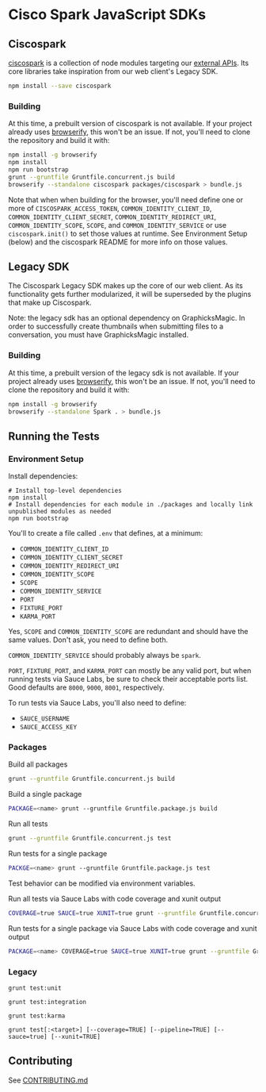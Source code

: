 # Cisco Spark JavaScript SDKs

## Ciscospark

[ciscospark](/packages/ciscospark) is a collection of node modules targeting our [external APIs](https://developers.ciscospark.com). Its core libraries take inspiration from our web client's Legacy SDK.

```bash
npm install --save ciscospark
```

### Building

At this time, a prebuilt version of ciscospark is not available. If your project already uses [browserify](http://browserify.org), this won't be an issue. If not, you'll need to clone the repository and build it with:

```bash
npm install -g browserify
npm install
npm run bootstrap
grunt --gruntfile Gruntfile.concurrent.js build
browserify --standalone ciscospark packages/ciscospark > bundle.js
```

Note that when when building for the browser, you'll need define one or more of `CISCOSPARK_ACCESS_TOKEN`, `COMMON_IDENTITY_CLIENT_ID`, `COMMON_IDENTITY_CLIENT_SECRET`, `COMMON_IDENTITY_REDIRECT_URI`, `COMMON_IDENTITY_SCOPE`, `SCOPE`, and `COMMON_IDENTITY_SERVICE` or use `ciscospark.init()` to set those values at runtime. See Environment Setup (below) and the ciscospark README for more info on those values.

## Legacy SDK

The Ciscospark Legacy SDK makes up the core of our web client. As its functionality gets further modularized, it will be superseded by the plugins that make up Ciscospark.

Note: the legacy sdk has an optional dependency on GraphicksMagic. In order to successfully create thumbnails when submitting files to a conversation, you must have GraphicksMagic installed.

### Building

At this time, a prebuilt version of the legacy sdk is not available. If your project already uses [browserify](http://browserify.org), this won't be an issue. If not, you'll need to clone the repository and build it with:

```bash
npm install -g browserify
browserify --standalone Spark . > bundle.js
```

## Running the Tests

### Environment Setup

Install dependencies:

```
# Install top-level dependencies
npm install
# Install dependencies for each module in ./packages and locally link unpublished modules as needed
npm run bootstrap
```

You'll to create a file called `.env` that defines, at a minimum:

- `COMMON_IDENTITY_CLIENT_ID`
- `COMMON_IDENTITY_CLIENT_SECRET`
- `COMMON_IDENTITY_REDIRECT_URI`
- `COMMON_IDENTITY_SCOPE`
- `SCOPE`
- `COMMON_IDENTITY_SERVICE`
- `PORT`
- `FIXTURE_PORT`
- `KARMA_PORT`

Yes, `SCOPE` and `COMMON_IDENTITY_SCOPE` are redundant and should have the same values. Don't ask, you need to define both.

`COMMON_IDENTITY_SERVICE` should probably always be `spark`.

`PORT`, `FIXTURE_PORT`, and `KARMA_PORT` can mostly be any valid port, but when running tests via Sauce Labs, be sure to check their acceptable ports list. Good defaults are `8000`, `9000`, `8001`, respectively.

To run tests via Sauce Labs, you'll also need to define:

- `SAUCE_USERNAME`
- `SAUCE_ACCESS_KEY`

### Packages

Build all packages
```bash
grunt --gruntfile Gruntfile.concurrent.js build
```

Build a single package
```bash
PACKAGE=<name> grunt --gruntfile Gruntfile.package.js build
```

Run all tests
```bash
grunt --gruntfile Gruntfile.concurrent.js test
```

Run tests for a single package
```bash
PACKGE=<name> grunt --gruntfile Gruntfile.package.js test
```

Test behavior can be modified via environment variables.

Run all tests via Sauce Labs with code coverage and xunit output
```bash
COVERAGE=true SAUCE=true XUNIT=true grunt --gruntfile Gruntfile.concurrent.js test
```

Run tests for a single package via Sauce Labs with code coverage and xunit output
```bash
PACKAGE=<name> COVERAGE=true SAUCE=true XUNIT=true grunt --gruntfile Gruntfile.package.js test
```

### Legacy

`grunt test:unit`

`grunt test:integration`

`grunt test:karma`

`grunt test[:<target>] [--coverage=TRUE] [--pipeline=TRUE] [--sauce=true] [--xunit=TRUE]`

## Contributing

See [CONTRIBUTING.md](CONTRIBUTING.md)
